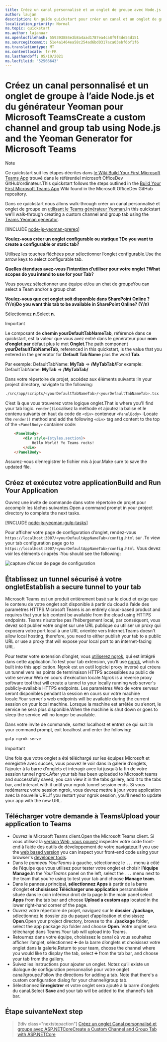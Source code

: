 ```yaml
---
title: Créez un canal personnalisé et un onglet de groupe avec Node.js et le générateur Yeoman pour Microsoft Teams
author: laujan
description: Un guide quickstart pour créer un canal et un onglet de groupe avec le générateur Yeoman pour Microsoft Teams.
localization_priority: Normal
ms.topic: quickstart
ms.author: lajanuar
ms.openlocfilehash: 559393884e3b8a4aad1787ea4ca8f9f4de54d151
ms.sourcegitcommit: 51e4a1464ea58c254ad6bd0317aca03ebf6bf1f6
ms.translationtype: MT
ms.contentlocale: fr-FR
ms.lasthandoff: 05/19/2021
ms.locfileid: "52566643"
---
```

# <a name="create-a-custom-channel-and-group-tab-using-nodejs-and-the-yeoman-generator-for-microsoft-teams"></a><span data-ttu-id="f61d7-103">Créez un canal personnalisé et un onglet de groupe à l’aide Node.js et du générateur Yeoman pour Microsoft Teams</span><span class="sxs-lookup"><span data-stu-id="f61d7-103">Create a custom channel and group tab using Node.js and the Yeoman Generator for Microsoft Teams</span></span>

>[!NOTE]
><span data-ttu-id="f61d7-104">Ce quickstart suit les étapes décrites dans [le Wiki Build Your First Microsoft Teams App](https://github.com/OfficeDev/generator-teams/wiki/Build-Your-First-Microsoft-Teams-App) trouvé dans le référentiel microsoft OfficeDev GitHub’ordinateur.</span><span class="sxs-lookup"><span data-stu-id="f61d7-104">This quickstart follows the steps outlined in the [Build Your First Microsoft Teams App](https://github.com/OfficeDev/generator-teams/wiki/Build-Your-First-Microsoft-Teams-App) Wiki found in the Microsoft OfficeDev GitHub repository.</span></span>

<span data-ttu-id="f61d7-105">Dans ce quickstart nous allons walk-through créer un canal personnalisé et onglet de groupe en [utilisant le Teams générateur Yeoman](https://github.com/OfficeDev/generator-teams/).</span><span class="sxs-lookup"><span data-stu-id="f61d7-105">In this quickstart we'll walk-through creating a custom channel and group tab using the [Teams Yeoman generator](https://github.com/OfficeDev/generator-teams/).</span></span>

[!INCLUDE [node-js-yeoman-prereq](~/includes/tabs/node-js-yeoman-prereq.md)]

<span data-ttu-id="f61d7-106">**Voulez-vous créer un onglet configurable ou statique ?**</span><span class="sxs-lookup"><span data-stu-id="f61d7-106">**Do you want to create a configurable or static tab?**</span></span>

<span data-ttu-id="f61d7-107">Utilisez les touches fléchées pour sélectionner l’onglet configurable.</span><span class="sxs-lookup"><span data-stu-id="f61d7-107">Use the arrow keys to select configurable tab.</span></span>

<span data-ttu-id="f61d7-108">**Quelles étendues avez-vous l’intention d’utiliser pour votre onglet ?**</span><span class="sxs-lookup"><span data-stu-id="f61d7-108">**What scopes do you intend to use for your Tab?**</span></span>

<span data-ttu-id="f61d7-109">Vous pouvez sélectionner une équipe et/ou un chat de groupe</span><span class="sxs-lookup"><span data-stu-id="f61d7-109">You can select a Team and/or a group chat</span></span>

<span data-ttu-id="f61d7-110">**Voulez-vous que cet onglet soit disponible dans SharePoint Online ? (Y/n)**</span><span class="sxs-lookup"><span data-stu-id="f61d7-110">**Do you want this tab to be available in SharePoint Online? (Y/n)**</span></span> 

<span data-ttu-id="f61d7-111">Sélectionnez **n**.</span><span class="sxs-lookup"><span data-stu-id="f61d7-111">Select **n**.</span></span>

>[!IMPORTANT]
><span data-ttu-id="f61d7-112">Le composant de **chemin yourDefaultTabNameTab**, référencé dans ce quickstart, est la valeur que vous avez entré dans le générateur pour **nom d’onglet par** défaut plus le mot **Onglet**.</span><span class="sxs-lookup"><span data-stu-id="f61d7-112">The path component **yourDefaultTabNameTab**, referenced in this quickstart, is the value that you entered in the generator for **Default Tab Name** plus the word **Tab**.</span></span>
>
><span data-ttu-id="f61d7-113">Par exemple: DefaultTabName: **MyTab**  =>  **/MyTabTab/**</span><span class="sxs-lookup"><span data-stu-id="f61d7-113">For example: DefaultTabName: **MyTab** => **/MyTabTab/**</span></span>

<span data-ttu-id="f61d7-114">Dans votre répertoire de projet, accédez aux éléments suivants :</span><span class="sxs-lookup"><span data-stu-id="f61d7-114">In your project directory, navigate to the following:</span></span>

```bash
./src/app/scripts/<yourDefaultTabNameTab>/<yourDefaultTabNameTab>.tsx
```

<span data-ttu-id="f61d7-115">C’est là que vous trouverez votre logique onglet.</span><span class="sxs-lookup"><span data-stu-id="f61d7-115">That is where you'll find your tab logic.</span></span> <span data-ttu-id="f61d7-116">`render()`Localisez la méthode et ajoutez la balise et le contenu suivants en haut du code de `<div>` conteneur `<PanelBody>` :</span><span class="sxs-lookup"><span data-stu-id="f61d7-116">Locate the `render()` method and add the following `<div>` tag and content to the top of the `<PanelBody>` container code:</span></span>

```html
    <PanelBody>
        <div style={styles.section}>
            Hello World! Yo Teams rocks!
        </div>
    </PanelBody>
```

<span data-ttu-id="f61d7-117">Assurez-vous d’enregistrer le fichier mis à jour.</span><span class="sxs-lookup"><span data-stu-id="f61d7-117">Make sure to save the updated file.</span></span>

## <a name="build-and-run-your-application"></a><span data-ttu-id="f61d7-118">Créez et exécutez votre application</span><span class="sxs-lookup"><span data-stu-id="f61d7-118">Build and Run Your Application</span></span>

<span data-ttu-id="f61d7-119">Ouvrez une invite de commande dans votre répertoire de projet pour accomplir les tâches suivantes.</span><span class="sxs-lookup"><span data-stu-id="f61d7-119">Open a command prompt in your project directory to complete the next tasks.</span></span>

[!INCLUDE [node-js-yeoman-gulp-tasks](~/includes/tabs/node-js-yeoman-gulp-tasks.md)]

<span data-ttu-id="f61d7-120">Pour afficher votre page de configuration d’onglet, rendez-vous `https://localhost:3007/<yourDefaultAppNameTab>/config.html` sur .</span><span class="sxs-lookup"><span data-stu-id="f61d7-120">To view your tab configuration page go to `https://localhost:3007/<yourDefaultAppNameTab>/config.html`.</span></span> <span data-ttu-id="f61d7-121">Vous devez voir les éléments ci-après :</span><span class="sxs-lookup"><span data-stu-id="f61d7-121">You should see the following:</span></span>

![capture d’écran de page de configuration](~/assets/images/tab-images/configurationPage.png)

## <a name="establish-a-secure-tunnel-to-your-tab"></a><span data-ttu-id="f61d7-123">Établissez un tunnel sécurisé à votre onglet</span><span class="sxs-lookup"><span data-stu-id="f61d7-123">Establish a secure tunnel to your tab</span></span>

<span data-ttu-id="f61d7-124">Microsoft Teams est un produit entièrement basé sur le cloud et exige que le contenu de votre onglet soit disponible à partir du cloud à l’aide des paramètres HTTPS.</span><span class="sxs-lookup"><span data-stu-id="f61d7-124">Microsoft Teams is an entirely cloud-based product and requires that your tab content be available from the cloud using HTTPS endpoints.</span></span> <span data-ttu-id="f61d7-125">Teams n’autorise pas l’hébergement local, par conséquent, vous devez soit publier votre onglet sur une URL publique ou utiliser un proxy qui exposera votre port local à une URL orientée vers Internet.</span><span class="sxs-lookup"><span data-stu-id="f61d7-125">Teams doesn't allow local hosting, therefore, you need to either publish your tab to a public URL or use a proxy that will expose your local port to an internet-facing URL.</span></span>

<span data-ttu-id="f61d7-126">Pour tester votre extension d’onglet, vous [utiliserez ngrok](https://ngrok.com/docs), qui est intégré dans cette application.</span><span class="sxs-lookup"><span data-stu-id="f61d7-126">To test your tab extension, you'll use [ngrok](https://ngrok.com/docs), which is built into this application.</span></span> <span data-ttu-id="f61d7-127">Ngrok est un outil logiciel proxy inversé qui créera un tunnel vers les points de terminaison HTTPS accessibles au public de votre serveur Web en cours d’exécution locale.</span><span class="sxs-lookup"><span data-stu-id="f61d7-127">Ngrok is a reverse proxy software tool that will create a tunnel to your locally running web server's publicly-available HTTPS endpoints.</span></span> <span data-ttu-id="f61d7-128">Les paramètres Web de votre serveur seront disponibles pendant la session en cours sur votre machine locale.</span><span class="sxs-lookup"><span data-stu-id="f61d7-128">Your server's web endpoints will be available during the current session on your local machine.</span></span> <span data-ttu-id="f61d7-129">Lorsque la machine est arrêtée ou s’enort, le service ne sera plus disponible.</span><span class="sxs-lookup"><span data-stu-id="f61d7-129">When the machine is shut down or goes to sleep the service will no longer be available.</span></span>

<span data-ttu-id="f61d7-130">Dans votre invite de commande, sortez localhost et entrez ce qui suit :</span><span class="sxs-lookup"><span data-stu-id="f61d7-130">In your command prompt, exit localhost and enter the following:</span></span>

```bash
gulp ngrok-serve
```

> [!IMPORTANT]
> <span data-ttu-id="f61d7-131">Une fois que votre onglet a été téléchargé sur les équipes Microsoft et enregistré avec succès, vous pouvez le voir dans la galerie d’onglets, l’ajouter à la barre d’onglets et interagir avec lui jusqu’à la fin de votre session tunnel ngrok.</span><span class="sxs-lookup"><span data-stu-id="f61d7-131">After your tab has been uploaded to Microsoft teams and successfully saved, you can view it in the tabs gallery, add it to the tabs bar, and interact with it until your ngrok tunnel session ends.</span></span> <span data-ttu-id="f61d7-132">Si vous redémarrez votre session ngrok, vous devrez mettre à jour votre application avec la nouvelle URL.</span><span class="sxs-lookup"><span data-stu-id="f61d7-132">If you restart your ngrok session, you'll need to update your app with the new URL.</span></span>

## <a name="upload-your-application-to-teams"></a><span data-ttu-id="f61d7-133">Télécharger votre demande à Teams</span><span class="sxs-lookup"><span data-stu-id="f61d7-133">Upload your application to Teams</span></span>

- <span data-ttu-id="f61d7-134">Ouvrez le Microsoft Teams client.</span><span class="sxs-lookup"><span data-stu-id="f61d7-134">Open the Microsoft Teams client.</span></span> <span data-ttu-id="f61d7-135">Si vous utilisez la [version Web, vous pouvez](https://teams.microsoft.com) inspecter votre code front-end à l’aide des outils de développement de votre [navigateur](~/tabs/how-to/developer-tools.md).</span><span class="sxs-lookup"><span data-stu-id="f61d7-135">If you use the [web based version](https://teams.microsoft.com) you can inspect your front-end code using your browser's [developer tools](~/tabs/how-to/developer-tools.md).</span></span>
- <span data-ttu-id="f61d7-136">Dans le *panneau YourTeams* à gauche, sélectionnez le `...` menu à côté de l’équipe que vous utilisez pour tester votre onglet et choisir **l’équipe Manage**.</span><span class="sxs-lookup"><span data-stu-id="f61d7-136">In the *YourTeams* panel on the left, select the `...` menu next to the team that you're using to test your tab and choose **Manage team**.</span></span>
- <span data-ttu-id="f61d7-137">Dans le panneau principal, **sélectionnez Apps** à partir de la barre d’onglet **et choisissez Télécharger une application** personnalisée située dans le coin inférieur droit de la page.</span><span class="sxs-lookup"><span data-stu-id="f61d7-137">In the main panel select **Apps** from the tab bar and choose **Upload a custom app** located in the lower right-hand corner of the page.</span></span>
- <span data-ttu-id="f61d7-138">Ouvrez votre répertoire de projet, naviguez sur le **dossier ./package,** sélectionnez le dossier zip du paquet d’application et choisissez **Open**.</span><span class="sxs-lookup"><span data-stu-id="f61d7-138">Open your project directory, browse to the **./package** folder, select the app package zip folder and choose **Open**.</span></span> <span data-ttu-id="f61d7-139">Votre onglet sera téléchargé dans Teams.</span><span class="sxs-lookup"><span data-stu-id="f61d7-139">Your tab will upload into Teams.</span></span>
- <span data-ttu-id="f61d7-140">Retournez dans votre équipe, choisissez le canal où vous souhaitez afficher l’onglet, sélectionnez ➕ de la barre d’onglets et choisissez votre onglet dans la galerie.</span><span class="sxs-lookup"><span data-stu-id="f61d7-140">Return to your team, choose the channel where you would like to display the tab, select ➕ from the tab bar, and choose your tab from the gallery.</span></span>
- <span data-ttu-id="f61d7-141">Suivez les instructions pour ajouter un onglet. Notez qu’il existe un dialogue de configuration personnalisé pour votre onglet canal/groupe.</span><span class="sxs-lookup"><span data-stu-id="f61d7-141">Follow the directions for adding a tab. Note that there's a custom configuration dialog for your channel/group tab.</span></span>
- <span data-ttu-id="f61d7-142">Sélectionnez **Enregistrer** et votre onglet sera ajouté à la barre d’onglets du canal.</span><span class="sxs-lookup"><span data-stu-id="f61d7-142">Select **Save** and your tab will be added to the channel's tab bar.</span></span>

## <a name="next-step"></a><span data-ttu-id="f61d7-143">Étape suivante</span><span class="sxs-lookup"><span data-stu-id="f61d7-143">Next step</span></span>

> [!div class="nextstepaction"]
> [<span data-ttu-id="f61d7-144">Créez un onglet Canal personnalisé et groupe avec ASP.NETCore</span><span class="sxs-lookup"><span data-stu-id="f61d7-144">Create a Custom Channel and Group Tab with ASP.NETCore</span></span>](~/tabs/quickstarts/create-channel-group-tab-dotnet-core.md)